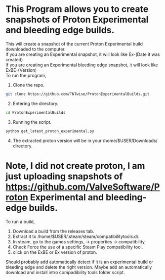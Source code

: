# This Program allows you to create snapshots of Proton Experimental and bleeding edge builds.
This will create a snapshot of the current Proton Experimental build downloaded to the computer. <br />
If you are creating an Experimental snapshot, it will look like Ex-(Date it was created) <br />
If you are creating an Experimental bleeding edge snapshot, it will look like ExBE-(Version) <br />
To run the program,
1. Clone the repo.
```bash
git clone https://github.com/TNTwise/ProtonExperimentalBuilds.git
```
2. Entering the directory.
```bash
cd ProtonExperimentalBuilds
```
3. Running the script.
```bash
python get_latest_proton_experimental.py
```
4. The extracted proton version will be in your /home/$USER/Downloads/ directory.

# Note, I did not create proton, I am just uploading snapshots of https://github.com/ValveSoftware/Proton Experimental and bleeding-edge builds.

To run a build, 
1. Download a build from the releases tab. 
2. Extract it to /home/$USER/.steam/steam/compatibilitytools.d/.
3. In steam, go to the games settings, -> properties -> compatibility.
4. Check Force the use of a specific Steam Play compatibility tool.
5. click on the ExBE or Ex version of proton.

Should probably add automatically detect if it is an experimental build or bleeding edge and delete the right version.
Maybe add an automatically download and install intro compadibility tools folder script.
